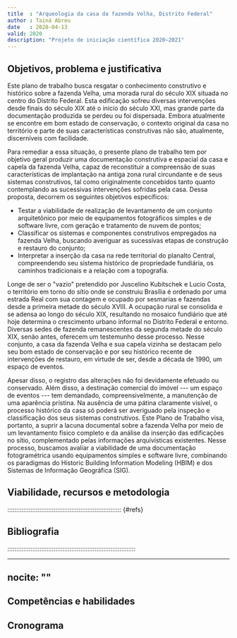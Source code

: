 ```yaml
---
title  : "Arqueologia da casa da fazenda Velha, Distrito Federal"
author : Tainá Abreu
date   : 2020-04-13
valid: 2020
description: "Projeto de iniciação científica 2020–2021"
---
```


## Objetivos, problema e justificativa ##

Este plano de trabalho busca resgatar o conhecimento construtivo e
histórico sobre a fazenda Velha, uma morada rural do século XIX situada
no centro do Distrito Federal. Esta edificação sofreu diversas
intervenções desde finais do século XIX até o início do século XXI, mas
grande parte da documentação produzida se perdeu ou foi dispersada.
Embora atualmente se encontre em bom estado de conservação, o contexto
original da casa no território e parte de suas características
construtivas não são, atualmente, discerníveis com facilidade.

Para remediar a essa situação, o presente plano de trabalho tem por
objetivo geral produzir uma documentação construtiva e espacial da casa
e capela da fazenda Velha, capaz de reconstituir a compreensão de suas
características de implantação na antiga zona rural circundante e de
seus sistemas construtivos, tal como originalmente concebidos tanto
quanto contemplando as sucessivas intervenções sofridas pela casa. Dessa
proposta, decorrem os seguintes objetivos específicos:

- Testar a viabilidade de realização de levantamento de um conjunto
  arquitetônico por meio de equipamentos fotográficos simples e de
  software livre, com geração e tratamento de nuvem de pontos;
- Classificar os sistemas e componentes construtivos empregados na
  fazenda Velha, buscando averiguar as sucessivas etapas de construção e
  restauro do conjunto;
- Interpretar a inserção da casa na rede territorial do planalto
  Central, compreendendo seu sistema histórico de propriedade fundiária,
  os caminhos tradicionais e a relação com a topografia.

Longe de ser o "vazio" pretendido por Juscelino Kubitschek e Lucio Costa,
o território em torno do sítio onde se construiu Brasília é ordenado por
uma estrada Real com sua contagem e ocupado por sesmarias e fazendas
desde a primeira metade do século XVIII. A ocupação rural se consolida e
se adensa ao longo do século XIX, resultando no mosaico fundiário que
até hoje determina o crescimento urbano informal no Distrito Federal e
entorno. Diversas sedes de fazenda remanescentes da segunda metade do
século XIX, senão antes, oferecem um testemunho desse processo. Nesse
conjunto, a casa da fazenda Velha e sua capela vizinha se destacam pelo
seu bom estado de conservação e por seu histórico recente de
intervenções de restauro, em virtude de ser, desde a década de 1990, um
espaço de eventos.

Apesar disso, o registro das alterações não foi devidamente efetuado ou
conservado. Além disso, a destinação comercial do imóvel --- um espaço
de eventos --- tem demandado, compreensivelmente, a manutenção de uma
aparência prístina. Na ausência de uma pátina claramente visível, o
processo histórico da casa só poderá ser averiguado pela inspeção e
classificação dos seus sistemas construtivos. Este Plano de Trabalho
visa, portanto, a suprir a lacuna documental sobre a fazenda Velha por
meio de um levantamento físico completo e da análise da inserção das
edificações no sítio, complementado pelas informações arquivísticas
existentes. Nesse processo, buscamos avaliar a viabilidade de uma
documentação fotogramétrica usando equipamentos simples e software
livre, combinando os paradigmas do Historic Building Information
Modeling (HBIM) e dos Sistemas de Informação Geográfica (SIG).

## Viabilidade, recursos e metodologia ##

<!--
   -Inserir a descrição da metodologia da pesquisa contendo os passos
   -metodológicos necessários para a sua execução e para o alcance dos
   -objetivos enunciados. Também devem ser descritos os recursos materiais
   -(bibliografia, computadores, softwares, metodologias, equipamentos de
   -laboratório, reagentes e outros materiais e equipamentos de pesquisa) e
   -a infraestrutura (laboratórios, salas de pesquisa, salas de informática
   -e outros espaços) disponíveis para a execução do plano de trabalho do
   -aluno, de maneira a mostrar a viabilidade da execução da pesquisa.
   -
   -Texto com 4000 caracteres.
   -->


:::::::::::::::::::::::::::::::::::::::::::::::::::::::::::::::: {#refs}

## Bibliografia ##
::::::::::::::::::::::::::::::::::::::::::::::::::::::::::::::::::::::::

---
nocite: ""
---

<!--
   -Preenchimento não obrigatório, caso a bibliografia do plano de trabalho
   -do(a) Aluno(a) já esteja inclusa na bibliografia da proposta de pesquisa
   -do(a) Orientador(a)
   -
   -Texto com no máximo 2000 caracteres.
   -->


## Competências e habilidades ##

<!--Texto com no máximo 1000 caracteres.-->


## Cronograma ##

<!--Mês a mês-->

